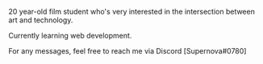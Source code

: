 20 year-old film student who's very interested in the intersection between art and technology. 

Currently learning web development. 

For any messages, feel free to reach me via Discord [Supernova#0780]

<!---
liz-tech-nerd/liz-tech-nerd is a ✨ special ✨ repository because its `README.md` (this file) appears on your GitHub profile.
You can click the Preview link to take a look at your changes.
--->
